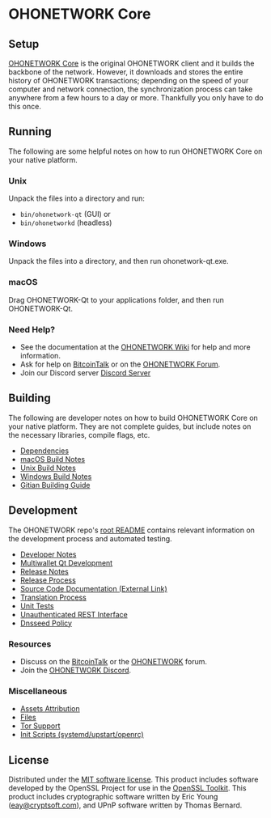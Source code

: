 OHONETWORK Core
=============

Setup
---------------------
[OHONETWORK Core](http://ohonetwork.org/wallet) is the original OHONETWORK client and it builds the backbone of the network. However, it downloads and stores the entire history of OHONETWORK transactions; depending on the speed of your computer and network connection, the synchronization process can take anywhere from a few hours to a day or more. Thankfully you only have to do this once.

Running
---------------------
The following are some helpful notes on how to run OHONETWORK Core on your native platform.

### Unix

Unpack the files into a directory and run:

- `bin/ohonetwork-qt` (GUI) or
- `bin/ohonetworkd` (headless)

### Windows

Unpack the files into a directory, and then run ohonetwork-qt.exe.

### macOS

Drag OHONETWORK-Qt to your applications folder, and then run OHONETWORK-Qt.

### Need Help?

* See the documentation at the [OHONETWORK Wiki](https://github.com/OHONETWORK-Project/OHONETWORK/wiki)
for help and more information.
* Ask for help on [BitcoinTalk](https://bitcointalk.org/index.php?topic=1262920.0) or on the [OHONETWORK Forum](http://forum.ohonetwork.org/).
* Join our Discord server [Discord Server](https://discord.ohonetwork.org)

Building
---------------------
The following are developer notes on how to build OHONETWORK Core on your native platform. They are not complete guides, but include notes on the necessary libraries, compile flags, etc.

- [Dependencies](dependencies.md)
- [macOS Build Notes](build-osx.md)
- [Unix Build Notes](build-unix.md)
- [Windows Build Notes](build-windows.md)
- [Gitian Building Guide](gitian-building.md)

Development
---------------------
The OHONETWORK repo's [root README](/README.md) contains relevant information on the development process and automated testing.

- [Developer Notes](developer-notes.md)
- [Multiwallet Qt Development](multiwallet-qt.md)
- [Release Notes](release-notes.md)
- [Release Process](release-process.md)
- [Source Code Documentation (External Link)](https://www.fuzzbawls.pw/ohonetwork/doxygen/)
- [Translation Process](translation_process.md)
- [Unit Tests](unit-tests.md)
- [Unauthenticated REST Interface](REST-interface.md)
- [Dnsseed Policy](dnsseed-policy.md)

### Resources
* Discuss on the [BitcoinTalk](https://bitcointalk.org/index.php?topic=1262920.0) or the [OHONETWORK](http://forum.ohonetwork.org/) forum.
* Join the [OHONETWORK Discord](https://discord.ohonetwork.org).

### Miscellaneous
- [Assets Attribution](assets-attribution.md)
- [Files](files.md)
- [Tor Support](tor.md)
- [Init Scripts (systemd/upstart/openrc)](init.md)

License
---------------------
Distributed under the [MIT software license](/COPYING).
This product includes software developed by the OpenSSL Project for use in the [OpenSSL Toolkit](https://www.openssl.org/). This product includes
cryptographic software written by Eric Young ([eay@cryptsoft.com](mailto:eay@cryptsoft.com)), and UPnP software written by Thomas Bernard.

